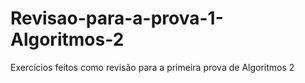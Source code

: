 # Revisao-para-a-prova-1-Algoritmos-2
Exercícios feitos como revisão para a primeira prova de Algoritmos 2
